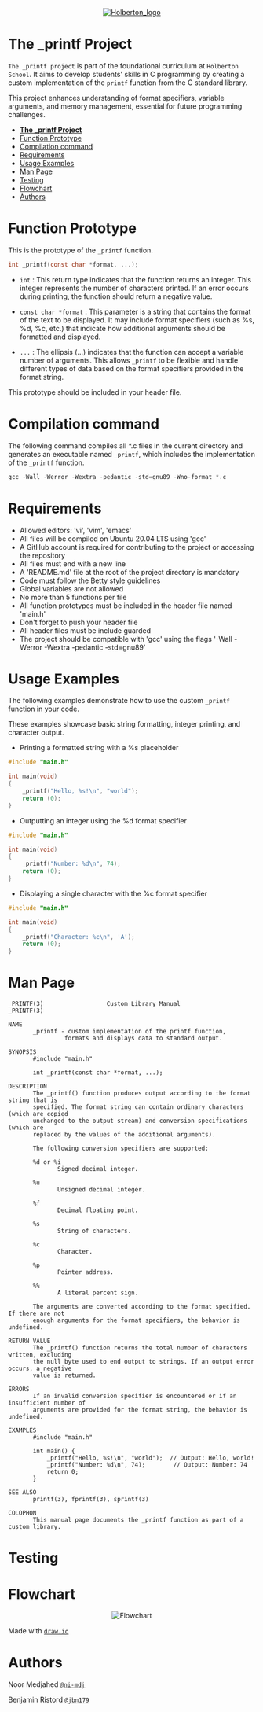<div align="center">
<a href="https://www.holbertonschool.fr">
<img src="https://i.hellowork.com/2nbfaKTuNLcEzZGqNBNhDm8coNYg-V8M_pwahVLVI0w/w:225/h:168/rt:fit/g:sm/bG9jYWw6Ly8vZWR0ZWNoL2V0YWJsaXNzZW1lbnQvbG9nby8xMzAzNy82N2YwNWQ5NC1jZjk3LTRhMjctOTQ5Zi05NDMzODQxNDNjNjQucG5n.png" alt="Holberton_logo">
</a>
</div>

# **The _printf Project**

``The _printf project`` is part of the foundational curriculum at ``Holberton School``. It aims to develop students' skills in C programming by creating a custom implementation of the ``printf`` function from the C standard library. 

This project enhances understanding of format specifiers, variable arguments, and memory management, essential for future programming challenges.

- [**The \_printf Project**](#the-_printf-project)
- [Function Prototype](#function-prototype)
- [Compilation command](#compilation-command)
- [Requirements](#requirements)
- [Usage Examples](#usage-examples)
- [Man Page](#man-page)
- [Testing](#testing)
- [Flowchart](#flowchart)
- [Authors](#authors)

# Function Prototype

This is the prototype of the ``_printf`` function.

```c
int _printf(const char *format, ...);
```

- ``int`` : This return type indicates that the function returns an integer. This integer represents the number of characters printed. If an error occurs during printing, the function should return a negative value.
  
- ``const char *format`` : This parameter is a string that contains the format of the text to be displayed. It may include format specifiers (such as %s, %d, %c, etc.) that indicate how additional arguments should be formatted and displayed.
  
- ``...`` : The ellipsis (...) indicates that the function can accept a variable number of arguments. This allows ``_printf`` to be flexible and handle different types of data based on the format specifiers provided in the format string.

This prototype should be included in your header file.

# Compilation command

The following command compiles all *.c files in the current directory and generates an executable named ``_printf``, which includes the implementation of the ``_printf`` function.

```c
gcc -Wall -Werror -Wextra -pedantic -std=gnu89 -Wno-format *.c
```

# Requirements

- Allowed editors: 'vi', 'vim', 'emacs'
- All files will be compiled on Ubuntu 20.04 LTS using 'gcc'
- A GitHub account is required for contributing to the project or accessing the repository
- All files must end with a new line
- A 'README.md' file at the root of the project directory is mandatory
- Code must follow the Betty style guidelines
- Global variables are not allowed
- No more than 5 functions per file
- All function prototypes must be included in the header file named 'main.h'
- Don't forget to push your header file
- All header files must be include guarded
- The project should be compatible with 'gcc' using the flags '-Wall -Werror -Wextra -pedantic -std=gnu89'

# Usage Examples

The following examples demonstrate how to use the custom ``_printf`` function in your code.

These examples showcase basic string formatting, integer printing, and character output.

- Printing a formatted string with a %s placeholder

```c
#include "main.h"

int main(void)
{
	_printf("Hello, %s!\n", "world");
	return (0);
}
```

- Outputting an integer using the %d format specifier
```c
#include "main.h"

int main(void)
{
	_printf("Number: %d\n", 74);
	return (0);
}
```

- Displaying a single character with the %c format specifier
```c
#include "main.h"

int main(void)
{
	_printf("Character: %c\n", 'A');
	return (0);
}
```

# Man Page

```
_PRINTF(3)                  Custom Library Manual                   _PRINTF(3)

NAME
       _printf - custom implementation of the printf function,
	   			formats and displays data to standard output.

SYNOPSIS
       #include "main.h"

       int _printf(const char *format, ...);

DESCRIPTION
       The _printf() function produces output according to the format string that is
       specified. The format string can contain ordinary characters (which are copied
       unchanged to the output stream) and conversion specifications (which are
       replaced by the values of the additional arguments).

       The following conversion specifiers are supported:

       %d or %i
              Signed decimal integer.

       %u
              Unsigned decimal integer.

       %f
              Decimal floating point.

       %s
              String of characters.

       %c
              Character.

       %p
              Pointer address.

       %%
              A literal percent sign.

       The arguments are converted according to the format specified. If there are not
       enough arguments for the format specifiers, the behavior is undefined.

RETURN VALUE
       The _printf() function returns the total number of characters written, excluding
       the null byte used to end output to strings. If an output error occurs, a negative
       value is returned.

ERRORS
       If an invalid conversion specifier is encountered or if an insufficient number of
       arguments are provided for the format string, the behavior is undefined.

EXAMPLES
       #include "main.h"

       int main() {
           _printf("Hello, %s!\n", "world");  // Output: Hello, world!
           _printf("Number: %d\n", 74);        // Output: Number: 74
           return 0;
       }

SEE ALSO
       printf(3), fprintf(3), sprintf(3)

COLOPHON
       This manual page documents the _printf function as part of a custom library.
```


# Testing


# Flowchart

<div align="center">

![Flowchart](printf_flowchart.png)
</div>

Made with [``draw.io``](http://draw.io/)

# Authors

Noor Medjahed [``@ni-mdj``](https://www.github.com/ni-mdj)

Benjamin Ristord  [``@jbn179``](https://www.github.com/jbn179)
